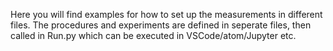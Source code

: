 Here you will find examples for how to set up the measurements in different files. The procedures and experiments are defined in seperate files, then called in Run.py which can be executed in VSCode/atom/Jupyter etc.